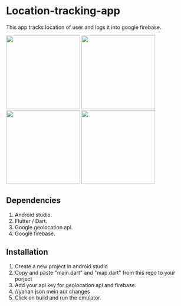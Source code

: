 # Location-tracking-app
This app tracks location of user and logs it into google firebase.

<img src="https://user-images.githubusercontent.com/89830533/170771176-7fda2403-bef6-4855-b07a-13d833a3e828.png" height="200" width="200" >
<img src="https://user-images.githubusercontent.com/89830533/170771226-44399bc6-062a-4f4d-9ffc-3a1c7ecd18e3.png" height="200" width="200" >
<img src="https://user-images.githubusercontent.com/89830533/170771260-a2b6a6a0-97e3-48e6-9124-3f3541f66068.png" height="200" width="200" >
<img src="https://user-images.githubusercontent.com/89830533/170771284-017c535a-d348-4add-b26c-0c563bf17b52.png" height="200" width="200" >



## Dependencies

1. Android studio.
2. Flutter / Dart.
3. Google geolocation api.
4. Google firebase.

## Installation

1. Create a new project in android studio
2. Copy and paste "main.dart" and "map.dart" from this repo to your porject
3. Add your api key for geolocation api and firebase.
4. //yahan json mein aur changes
5. Click on build and run the emulator.
